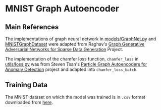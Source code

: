 # MNIST Graph Autoencoder
## Main References
The implementations of graph neural network in [models/GraphNet.py](https://github.com/zichunhao/mnist_graph_autoencoder/blob/master/models/GraphNet.py) and [MNISTGraphDataset](https://github.com/zichunhao/mnist_graph_autoencoder/blob/master/MNISTGraphDataset.py) were adapted from Raghav's [Graph Generative Adversarial Networks for Sparse Data Generation](https://github.com/rkansal47/graph-gan) Project.

The implementation of the chamfer loss function, `chamfer_loss` in [utils/loss.py](https://github.com/zichunhao/mnist_graph_autoencoder/blob/master/utils/loss.py) was from Steven Tsan's [Particle Graph Autoencoders for Anomaly Detection](https://github.com/stsan9/AnomalyDetection4Jets/tree/emd) project and adapted into `chamfer_loss_batch`.

## Training Data
The MNIST dataset on which the model was trained is in `.csv` format downloaded from [here](https://github.com/pjreddie/mnist-csv-png).
